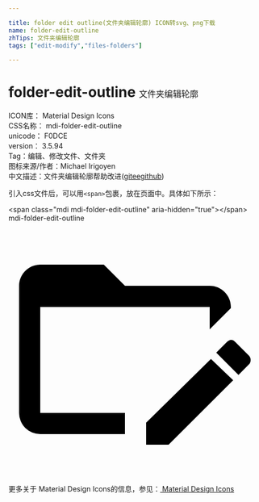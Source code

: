 ```yaml
---

title: folder edit outline(文件夹编辑轮廓) ICON转svg、png下载
name: folder-edit-outline
zhTips: 文件夹编辑轮廓
tags: ["edit-modify","files-folders"]

---
```


# folder-edit-outline  <small style="font-size: 60%;font-weight: 100">文件夹编辑轮廓</small>


<div class="detail-page">
<p>
<span>
ICON库：
<span class="badge-secondary badge">Material Design Icons</span> 
</span>
<br/>
<span>
CSS名称：
<span class="badge-secondary badge">mdi-folder-edit-outline</span> 
</span>
<br/>
<span>
unicode：
<span class="badge-secondary badge">F0DCE</span> 
<copy-btn content='F0DCE' btn-title=""></copy-btn>
<copy-btn :content='String.fromCodePoint(parseInt("F0DCE", 16))' btn-title="复制U"></copy-btn>
</span>
<br/>
<span>
version：
<span class="badge-secondary badge">3.5.94</span> 
</span><br/><span>Tag：<span class="badge-light badge"><router-link to="/tags/edit-modify.html">编辑、修改</router-link></span><span class="badge-light badge"><router-link to="/tags/files-folders.html">文件、文件夹</router-link></span></span>
<br/>
<span>图标来源/作者：<span class="badge-light badge">Michael Irigoyen</span></span> 
<br/>
<span class="zh-detail">中文描述：<span class="badge-primary badge">文件夹编辑轮廓</span><span class="help-link"><span>帮助改进</span>(<a href="https://gitee.com/liuwave/icon-helper/edit/master/json/material/folder-edit-outline.json" target="_blank" rel="noopener noreferrer">gitee</a><a href="https://github.com/liuwave/icon-helper/edit/master/json/material/folder-edit-outline.json" target="_blank" rel="noopener noreferrer">github</a></span>)</span><br/>
</p>
</div>
<div class="alert alert-dark">
  <i class="mdi mdi-folder-edit-outline mdi-48px"></i>
  <i class="mdi mdi-folder-edit-outline mdi-36px"></i>
  <i class="mdi mdi-folder-edit-outline mdi-24px"></i>
  <i class="mdi mdi-folder-edit-outline mdi-18px"></i>
</div>
<div>
  <p>引入css文件后，可以用<code>&lt;span&gt;</code>包裹，放在页面中。具体如下所示：    
  </p>
  <div class="alert alert-primary" style="font-size: 14px">
    &lt;span class="mdi mdi-folder-edit-outline" aria-hidden="true"&gt;&lt;/span&gt;
    <copy-btn content='<span class="mdi mdi-folder-edit-outline" aria-hidden="true"></span>'></copy-btn>
  </div>
  <div class="alert alert-secondary">
    <i class="mdi mdi-folder-edit-outline"
    style="font-size: 24px"
    aria-hidden="true"></i> mdi-folder-edit-outline
    <copy-btn content="mdi-folder-edit-outline" btn-title="复制图标名称"></copy-btn>
  </div>
</div>
<div id="svg" class="svg-wrap">
<svg xmlns="http://www.w3.org/2000/svg" viewBox="0 0 24 24"><path d="M21,11.11C20.92,11.11 20.72,11.21 20.62,11.31L19.62,12.31L21.72,14.42L22.72,13.41C22.92,13.21 22.92,12.81 22.72,12.61L21.42,11.31C21.32,11.21 21.22,11.11 21,11.11M19.12,12.91L13,18.92V21H15.12L21.22,14.92L19.12,12.91M21,8V8.11L19,10.11V8H3V18H11V20H3A2,2 0 0,1 1,18V6C1,4.91 1.9,4 3,4H9L11,6H19C20.12,6 21,6.91 21,8Z" /></svg>
</div>
<detail full-name='mdi-folder-edit-outline'></detail>
    
<div><p>更多关于 Material Design Icons的信息，参见：<a target="_blank" href="https://iconhelper.cn/material.html"> Material Design Icons</a>
</p></div>
